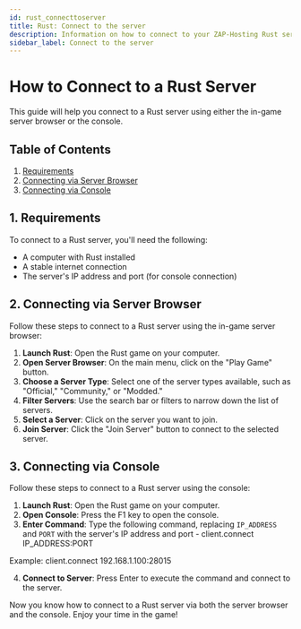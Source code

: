 ```yaml
---
id: rust_connecttoserver
title: Rust: Connect to the server
description: Information on how to connect to your ZAP-Hosting Rust server via console or server browser - ZAP-Hosting.com documentation
sidebar_label: Connect to the server
---
```

# How to Connect to a Rust Server

This guide will help you connect to a Rust server using either the in-game server browser or the console.

## Table of Contents

1. [Requirements](#requirements)
2. [Connecting via Server Browser](#connecting-via-server-browser)
3. [Connecting via Console](#connecting-via-console)

<a name="requirements"></a>
## 1. Requirements

To connect to a Rust server, you'll need the following:

- A computer with Rust installed
- A stable internet connection
- The server's IP address and port (for console connection)

<a name="connecting-via-server-browser"></a>
## 2. Connecting via Server Browser

Follow these steps to connect to a Rust server using the in-game server browser:

1. **Launch Rust**: Open the Rust game on your computer.
2. **Open Server Browser**: On the main menu, click on the "Play Game" button.
3. **Choose a Server Type**: Select one of the server types available, such as "Official," "Community," or "Modded."
4. **Filter Servers**: Use the search bar or filters to narrow down the list of servers.
5. **Select a Server**: Click on the server you want to join.
6. **Join Server**: Click the "Join Server" button to connect to the selected server.

<a name="connecting-via-console"></a>
## 3. Connecting via Console

Follow these steps to connect to a Rust server using the console:

1. **Launch Rust**: Open the Rust game on your computer.
2. **Open Console**: Press the F1 key to open the console.
3. **Enter Command**: Type the following command, replacing `IP_ADDRESS` and `PORT` with the server's IP address and port - client.connect IP_ADDRESS:PORT

Example: client.connect 192.168.1.100:28015


4. **Connect to Server**: Press Enter to execute the command and connect to the server.

Now you know how to connect to a Rust server via both the server browser and the console. Enjoy your time in the game!

